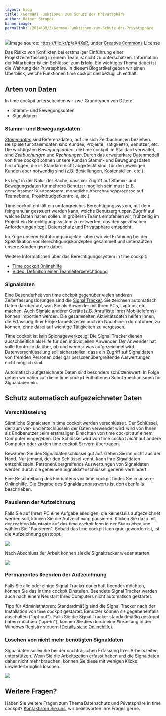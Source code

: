```yaml
---
layout: blog
title: (German) Funktionen zum Schutz der Privatsphäre
author: Rainer Stropek
bannerimage: 
permalink: /2014/09/3/German-Funktionen-zum-Schutz-der-Privatsphäre
---
```


<div class="imageCaption" xmlns="http://www.w3.org/1999/xhtml">
  <img src="{{site.baseurl}}/images/blog/2014/09/8521624548_2a1489aa94_k.jpg" />Image source: <a href="https://flic.kr/p/dZ2y6b" target="_blank">https://flic.kr/p/aX4XeR</a>, under <a href="https://creativecommons.org/licenses/by-sa/2.0/" target="_blank">Creative Commons</a> License</div><p xmlns="http://www.w3.org/1999/xhtml">Das Risiko von Konflikten bei erstmaliger Einführung einer Projektzeiterfassung in einem Team ist nicht zu unterschätzen. Information der Mitarbeiter ist ein Schlüssel zum Erfolg. Ein wichtiges Thema dabei ist die Wahrung der Privatsphäre. In diesem Blogartikel geben wir einen Überblick, welche Funktionen time cockpit diesbezüglich enthält.</p><h2 xmlns="http://www.w3.org/1999/xhtml">Arten von Daten</h2><p xmlns="http://www.w3.org/1999/xhtml">In time cockpit unterscheiden wir zwei Grundtypen von Daten:</p><ul xmlns="http://www.w3.org/1999/xhtml">
  <li>Stamm- und Bewegungsdaten</li>
  <li>Signaldaten</li>
</ul><h3 xmlns="http://www.w3.org/1999/xhtml">Stamm- und Bewegungsdaten</h3><p xmlns="http://www.w3.org/1999/xhtml">
  <em>
    <a href="http://de.wikipedia.org/wiki/Stammdaten" target="_blank">Stammdaten</a>
  </em> sind Referenzdaten, auf die sich Zeitbuchungen beziehen. Beispiele für Stammdaten sind Kunden, Projekte, Tätigkeiten, Benutzer, etc. Die wichtigsten <em>Bewegungsdaten</em>, die time cockpit im Standard verwaltet, sind <em>Zeitbuchungen</em> und <em>Rechnungen</em>. Durch das erweiterbare Datenmodell von time cockpit können unsere Kunden Stamm- und Bewegungsdaten hinzufügen, die im Standard nicht abgedeckt sind, für den jeweiligen Kunden aber notwendig sind (z.B. Bestellungen, Kostenstellen, etc.).</p><p xmlns="http://www.w3.org/1999/xhtml">Es liegt in der Natur der Sache, dass der Zugriff auf Stamm- und Bewegungsdaten für mehrere Benutzer möglich sein muss (z.B. gemeinsamer Kundenstamm, monatliche Abrechnungsprozesse auf Teamebene, Projektbudgetkontrolle, etc.).</p><p class="showcase" xmlns="http://www.w3.org/1999/xhtml">Time cockpit enthält ein umfangreiches Berechtigungssystem, mit dem feingranular gesteuert werden kann, welche Benutzergruppen Zugriff auf welche Daten haben sollen. In größeren Teams empfehlen wir, frühzeitig im Projekt ein Berechtigungssystem zu entwerfen, das den spezifischen Anforderungen bzgl. Datenschutz und Privatsphäre entspricht.</p><p xmlns="http://www.w3.org/1999/xhtml">Im Zuge unserer Einführungsprojekte haben wir viel Erfahrung bei der Spezifikation von Berechtigungskonzepten gesammelt und unterstützen unsere Kunden gerne dabei.</p><p xmlns="http://www.w3.org/1999/xhtml">Weitere Informationen über das Berechtigungssystem in time cockpit:</p><ul xmlns="http://www.w3.org/1999/xhtml">
  <li>
    <a href="http://help.timecockpit.com/?topic=html/68657e1a-43f2-444c-959b-fb0a23cb2e33.htm" target="_blank">Time cockpit Onlinehilfe</a>
  </li>
  <li>
    <a href="http://www.timecockpit.com/blog/2014/07/14/Setting-Up-Team-Leader--Member-Permissions-in-Time-Cockpit" target="_blank">Video: Definition einer Teamleiterberechtigung</a>
  </li>
</ul><h3 xmlns="http://www.w3.org/1999/xhtml">Signaldaten  </h3><p xmlns="http://www.w3.org/1999/xhtml">Eine Besonderheit von time cockpit gegenüber vielen anderen Zeiterfassungslösungen sind die <a href="http://help.timecockpit.com/?topic=html/bc84a014-edce-4c69-98a8-c6a7774b138c.htm" target="_blank">Signal Tracker</a>. Sie zeichnen automatisch Daten darüber auf, was Sie als Anwender mit Ihren PCs, Laptops, etc. machen. Auch Signale anderer Geräte (z.B. <a href="http://www.timecockpit.com/blog/2013/01/22/Synchronized-Android-Call-Log-Import" target="_blank">Anrufliste Ihres Mobiltelefons</a>) können importiert werden. Die gesammelten Aktivitätsdaten helfen Ihnen, die Erfassung Ihrer Projektarbeitszeiten auch im Nachhinein durchführen zu können, ohne dabei auf wichtige Tätigkeiten zu vergessen.</p><p class="showcase" xmlns="http://www.w3.org/1999/xhtml">Time cockpit ist kein Spionagewerkzeug! Die Signal Tracker dienen ausschließlich als Hilfe für den individuellen Anwender. Der Anwender hat volle Kontrolle darüber, ob und wenn ja was aufgezeichnet wird. Datenverschlüsselung soll sicherstellen, dass ein Zugriff auf Signaldaten von fremden Personen oder gar personenübergreifende Auswertungen nicht möglich sind.</p><p xmlns="http://www.w3.org/1999/xhtml">Automatisch aufgezeichnete Daten sind besonders schützenswert. In Folge gehen wir näher auf die in time cockpit enthaltenen Schutzmechanismen für Signaldaten ein.</p><h2 xmlns="http://www.w3.org/1999/xhtml">Schutz automatisch aufgezeichneter Daten</h2><h3 xmlns="http://www.w3.org/1999/xhtml">Verschlüsselung</h3><p xmlns="http://www.w3.org/1999/xhtml">Sämtliche Signaldaten in time cockpit werden verschlüsselt. Der Schlüssel, der zum ver- und entschlüsseln der Daten verwendet wird, wird von Ihnen als Endbenutzer beim erstmaligen Einrichten von time cockpit auf einem Computer eingegeben. Der Schlüssel wird von time cockpit <em>nicht</em> auf andere Computer oder zu den time cockpit Servern übertragen. </p><p class="showcase" xmlns="http://www.w3.org/1999/xhtml">Bewahren Sie den Signaldatenschlüssel gut auf. Geben Sie ihn nicht aus der Hand. Nur jemand, der den Schlüssel kennt, kann Ihre Signaldaten entschlüsseln. Personenübergreifende Auswertungen von Signaldaten werden durch die geheimen Signaldatenschlüssel generell verhindert.</p><f:function name="Composite.Media.ImageGallery.Slimbox2" xmlns:f="http://www.composite.net/ns/function/1.0">
  <f:param name="MediaImage" value="MediaArchive:8f8bad11-bfd8-4b5d-8550-1abf47fc758b" xmlns:f="http://www.composite.net/ns/function/1.0" />
  <f:param name="ThumbnailMaxWidth" value="300" xmlns:f="http://www.composite.net/ns/function/1.0" />
  <f:param name="ThumbnailMaxHeight" value="400" xmlns:f="http://www.composite.net/ns/function/1.0" />
  <f:param name="ImageMaxWidth" value="1280" xmlns:f="http://www.composite.net/ns/function/1.0" />
  <f:param name="ImageMaxHeight" value="1024" xmlns:f="http://www.composite.net/ns/function/1.0" />
</f:function><p xmlns="http://www.w3.org/1999/xhtml">Eine Beschreibung des Einrichtens von time cockpit finden Sie in unserer <a href="http://help.timecockpit.com/?topic=html/252608c7-8762-4745-ad68-b495fbf0a17f.htm" target="_blank">Onlinehilfe</a>. Die Eingabe des Signaldatenpassworts ist dort ebenfalls beschrieben.</p><h3 xmlns="http://www.w3.org/1999/xhtml">Pausieren der Aufzeichnung</h3><p xmlns="http://www.w3.org/1999/xhtml">Falls Sie auf Ihrem PC eine Aufgabe erledigen, die keinesfalls aufgezeichnet werden soll, können Sie die Aufzeichnung pausieren. Klicken Sie dazu mit der rechten Maustaste auf das time cockpit Icon in der Statusleiste und wählen Sie "Pausieren". Sobald das time cockpit Icon grau geworden ist, ist die Aufzeichnung gestoppt.</p><p xmlns="http://www.w3.org/1999/xhtml">
  <img src="{{site.baseurl}}/images/blog/2014/09/PauseTracking.png" />
</p><p xmlns="http://www.w3.org/1999/xhtml">Nach Abschluss der Arbeit können sie die Signaltracker wieder starten.</p><p xmlns="http://www.w3.org/1999/xhtml">
  <img src="{{site.baseurl}}/images/blog/2014/09/ResumeTracking.png" />
</p><h3 xmlns="http://www.w3.org/1999/xhtml">Permanentes Beenden der Aufzeichnung</h3><p xmlns="http://www.w3.org/1999/xhtml">Falls Sie alle oder einige Signal Tracker dauerhaft beenden möchten, können Sie das in time cockpit Einstellen. Beendete Signal Tracker werden auch nach einem Neustart Ihres Computers nicht automatisch gestartet.</p><f:function name="Composite.Media.ImageGallery.Slimbox2" xmlns:f="http://www.composite.net/ns/function/1.0">
  <f:param name="MediaImage" value="MediaArchive:e6a29509-9287-4d5f-b75c-b9b59238ecdf" xmlns:f="http://www.composite.net/ns/function/1.0" />
  <f:param name="ThumbnailMaxWidth" value="300" xmlns:f="http://www.composite.net/ns/function/1.0" />
  <f:param name="ThumbnailMaxHeight" value="400" xmlns:f="http://www.composite.net/ns/function/1.0" />
  <f:param name="ImageMaxWidth" value="1280" xmlns:f="http://www.composite.net/ns/function/1.0" />
  <f:param name="ImageMaxHeight" value="1024" xmlns:f="http://www.composite.net/ns/function/1.0" />
</f:function><p class="showcase" xmlns="http://www.w3.org/1999/xhtml">Tipp für Administratoren: Standardmäßig sind die Signal Tracker nach der Installation von time cockpit gestartet. Benutzer können sie gegebenenfalls abschalten ("opt-out"). Falls Sie die Signal Tracker standardmäßig gestoppt haben möchten ("opt-in"), können Sie dies durch eine Einstellung in der Windows Registry steuern (<a href="http://help.timecockpit.com/?topic=html/93de1e41-f31c-41e4-968b-44166e8be97b.htm#SignalTrackerAutostart" target="_blank">Details siehe Onlinehilfe</a>).</p><h3 xmlns="http://www.w3.org/1999/xhtml">Löschen von nicht mehr benötigten Signaldaten</h3><p xmlns="http://www.w3.org/1999/xhtml">Signaldaten sollen Sie bei der nachträglichen Erfassung Ihrer Arbeitszeiten unterstützen. Wenn Sie die Arbeitszeiten erfasst haben und die Signaldaten daher nicht mehr brauchen, können Sie diese mit wenigen Klicks unwiederbringlich löschen.</p><p xmlns="http://www.w3.org/1999/xhtml">
  <img src="{{site.baseurl}}/images/blog/2014/09/DeleteSignalData.png" />
</p><h2 xmlns="http://www.w3.org/1999/xhtml">Weitere Fragen?</h2><p xmlns="http://www.w3.org/1999/xhtml">Haben Sie weitere Fragen zum Thema Datenschutz und Privatsphäre in time cockpit? <a href="http://www.timecockpit.com/de/hilfe-support/kontakt" target="_blank">Kontaktieren Sie uns</a>, wir beantworten Ihre Fragen gerne.</p>